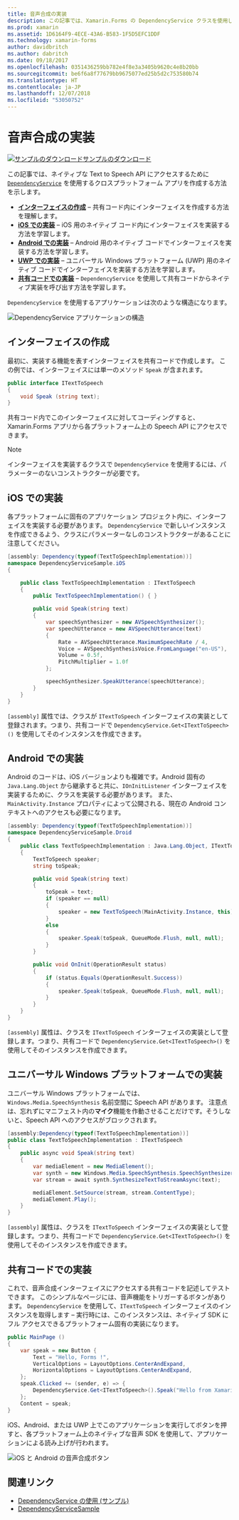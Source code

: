 ```yaml
---
title: 音声合成の実装
description: この記事では、Xamarin.Forms の DependencyService クラスを使用して、各プラットフォームのネイティブな Text to Speech API の呼び出しを行う方法について説明します。
ms.prod: xamarin
ms.assetid: 1D6164F9-4ECE-43A6-B583-1F5D5EFC1DDF
ms.technology: xamarin-forms
author: davidbritch
ms.author: dabritch
ms.date: 09/18/2017
ms.openlocfilehash: 0351436259bb782e4f8e3a3405b9620c4e8b20bb
ms.sourcegitcommit: be6f6a8f77679bb9675077ed25b5d2c753580b74
ms.translationtype: HT
ms.contentlocale: ja-JP
ms.lasthandoff: 12/07/2018
ms.locfileid: "53050752"
---
```

# <a name="implementing-text-to-speech"></a>音声合成の実装

[![サンプルのダウンロード](~/media/shared/download.png)サンプルのダウンロード](https://developer.xamarin.com/samples/xamarin-forms/UsingDependencyService/)

この記事では、ネイティブな Text to Speech API にアクセスするために [`DependencyService`](xref:Xamarin.Forms.DependencyService) を使用するクロスプラットフォーム アプリを作成する方法を示します。

- **[インターフェイスの作成](#Creating_the_Interface)** &ndash; 共有コード内にインターフェイスを作成する方法を理解します。
- **[iOS での実装](#iOS_Implementation)** &ndash; iOS 用のネイティブ コード内にインターフェイスを実装する方法を学習します。
- **[Android での実装](#Android_Implementation)** &ndash; Android 用のネイティブ コードでインターフェイスを実装する方法を学習します。
- **[UWP での実装](#WindowsImplementation)** &ndash; ユニバーサル Windows プラットフォーム (UWP) 用のネイティブ コードでインターフェイスを実装する方法を学習します。
- **[共有コードでの実装](#Implementing_in_Shared_Code)** &ndash; `DependencyService` を使用して共有コードからネイティブ実装を呼び出す方法を学習します。

`DependencyService` を使用するアプリケーションは次のような構造になります。

![](text-to-speech-images/tts-diagram.png "DependencyService アプリケーションの構造")

<a name="Creating_the_Interface" />

## <a name="creating-the-interface"></a>インターフェイスの作成

最初に、実装する機能を表すインターフェイスを共有コードで作成します。 この例では、インターフェイスには単一のメソッド `Speak` が含まれます。

```csharp
public interface ITextToSpeech
{
    void Speak (string text);
}
```

共有コード内でこのインターフェイスに対してコーディングすると、Xamarin.Forms アプリから各プラットフォーム上の Speech API にアクセスできます。

> [!NOTE]
> インターフェイスを実装するクラスで `DependencyService` を使用するには、パラメーターのないコンストラクターが必要です。

<a name="iOS_Implementation" />

## <a name="ios-implementation"></a>iOS での実装

各プラットフォームに固有のアプリケーション プロジェクト内に、インターフェイスを実装する必要があります。 `DependencyService` で新しいインスタンスを作成できるよう、クラスにパラメーターなしのコンストラクターがあることに注意してください。

```csharp
[assembly: Dependency(typeof(TextToSpeechImplementation))]
namespace DependencyServiceSample.iOS
{

    public class TextToSpeechImplementation : ITextToSpeech
    {
        public TextToSpeechImplementation() { }

        public void Speak(string text)
        {
            var speechSynthesizer = new AVSpeechSynthesizer();
            var speechUtterance = new AVSpeechUtterance(text)
            {
                Rate = AVSpeechUtterance.MaximumSpeechRate / 4,
                Voice = AVSpeechSynthesisVoice.FromLanguage("en-US"),
                Volume = 0.5f,
                PitchMultiplier = 1.0f
            };

            speechSynthesizer.SpeakUtterance(speechUtterance);
        }
    }
}
```

`[assembly]` 属性では、クラスが `ITextToSpeech` インターフェイスの実装として登録されます。つまり、共有コードで `DependencyService.Get<ITextToSpeech>()` を使用してそのインスタンスを作成できます。

<a name="Android_Implementation" />

## <a name="android-implementation"></a>Android での実装

Android のコードは、iOS バージョンよりも複雑です。Android 固有の `Java.Lang.Object` から継承すると共に、`IOnInitListener` インターフェイスを実装するために、クラスを実装する必要があります。 また、`MainActivity.Instance` プロパティによって公開される、現在の Android コンテキストへのアクセスも必要になります。

```csharp
[assembly: Dependency(typeof(TextToSpeechImplementation))]
namespace DependencyServiceSample.Droid
{
    public class TextToSpeechImplementation : Java.Lang.Object, ITextToSpeech, TextToSpeech.IOnInitListener
    {
        TextToSpeech speaker;
        string toSpeak;

        public void Speak(string text)
        {
            toSpeak = text;
            if (speaker == null)
            {
                speaker = new TextToSpeech(MainActivity.Instance, this);
            }
            else
            {
                speaker.Speak(toSpeak, QueueMode.Flush, null, null);
            }
        }

        public void OnInit(OperationResult status)
        {
            if (status.Equals(OperationResult.Success))
            {
                speaker.Speak(toSpeak, QueueMode.Flush, null, null);
            }
        }
    }
}
```

`[assembly]` 属性は、クラスを `ITextToSpeech` インターフェイスの実装として登録します。つまり、共有コードで `DependencyService.Get<ITextToSpeech>()` を使用してそのインスタンスを作成できます。

<a name="WindowsImplementation" />

## <a name="universal-windows-platform-implementation"></a>ユニバーサル Windows プラットフォームでの実装

ユニバーサル Windows プラットフォームでは、`Windows.Media.SpeechSynthesis` 名前空間に Speech API があります。 注意点は、忘れずにマニフェスト内の**マイク**機能を作動させることだけです。そうしないと、Speech API へのアクセスがブロックされます。

```csharp
[assembly:Dependency(typeof(TextToSpeechImplementation))]
public class TextToSpeechImplementation : ITextToSpeech
{
    public async void Speak(string text)
    {
        var mediaElement = new MediaElement();
        var synth = new Windows.Media.SpeechSynthesis.SpeechSynthesizer();
        var stream = await synth.SynthesizeTextToStreamAsync(text);

        mediaElement.SetSource(stream, stream.ContentType);
        mediaElement.Play();
    }
}
```

`[assembly]` 属性は、クラスを `ITextToSpeech` インターフェイスの実装として登録します。つまり、共有コードで `DependencyService.Get<ITextToSpeech>()` を使用してそのインスタンスを作成できます。

<a name="Implementing_in_Shared_Code" />

## <a name="implementing-in-shared-code"></a>共有コードでの実装

これで、音声合成インターフェイスにアクセスする共有コードを記述してテストできます。 このシンプルなページには、音声機能をトリガーするボタンがあります。 `DependencyService` を使用して、`ITextToSpeech` インターフェイスのインスタンスを取得します &ndash; 実行時には、このインスタンスは、ネイティブ SDK にフル アクセスできるプラットフォーム固有の実装になります。

```csharp
public MainPage ()
{
    var speak = new Button {
        Text = "Hello, Forms !",
        VerticalOptions = LayoutOptions.CenterAndExpand,
        HorizontalOptions = LayoutOptions.CenterAndExpand,
    };
    speak.Clicked += (sender, e) => {
        DependencyService.Get<ITextToSpeech>().Speak("Hello from Xamarin Forms");
    };
    Content = speak;
}
```

iOS、Android、または UWP 上でこのアプリケーションを実行してボタンを押すと、各プラットフォーム上のネイティブな音声 SDK を使用して、アプリケーションによる読み上げが行われます。

 ![iOS と Android の音声合成ボタン](text-to-speech-images/running.png "音声合成のサンプル")


## <a name="related-links"></a>関連リンク

- [DependencyService の使用 (サンプル)](https://developer.xamarin.com/samples/xamarin-forms/UsingDependencyService/)
- [DependencyServiceSample](https://developer.xamarin.com/samples/xamarin-forms/DependencyService/DependencyServiceSample/)
